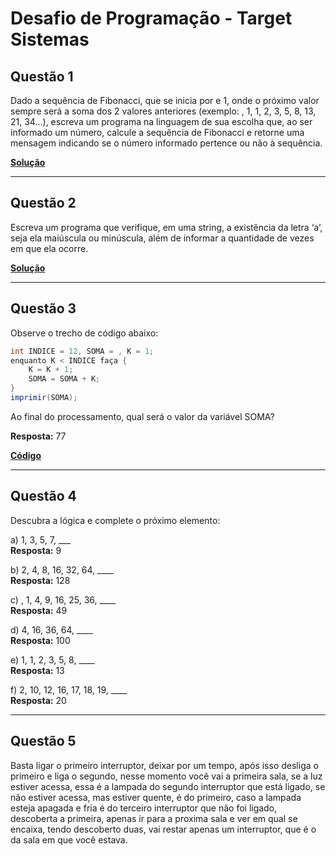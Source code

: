 # Desafio de Programação - Target Sistemas

## Questão 1
Dado a sequência de Fibonacci, que se inicia por  e 1, onde o próximo valor sempre será a soma dos 2 valores anteriores (exemplo: , 1, 1, 2, 3, 5, 8, 13, 21, 34...), escreva um programa na linguagem de sua escolha que, ao ser informado um número, calcule a sequência de Fibonacci e retorne uma mensagem indicando se o número informado pertence ou não à sequência.

**[Solução](https://github.com/BernardoSteffens/desafio-estagio-targetsistemas/blob/master/src/Fibonacci.java)**

---

## Questão 2
Escreva um programa que verifique, em uma string, a existência da letra ‘a’, seja ela maiúscula ou minúscula, além de informar a quantidade de vezes em que ela ocorre.

**[Solução](https://github.com/BernardoSteffens/desafio-estagio-targetsistemas/blob/master/src/VerifiqueA.java)**

---

## Questão 3
Observe o trecho de código abaixo:

```java
int INDICE = 12, SOMA = , K = 1; 
enquanto K < INDICE faça {
    K = K + 1; 
    SOMA = SOMA + K; 
} 
imprimir(SOMA);
```

Ao final do processamento, qual será o valor da variável SOMA?

**Resposta:** 77

**[Código](https://github.com/BernardoSteffens/desafio-estagio-targetsistemas/blob/master/src/TesteCodigo.java)**

---

## Questão 4
Descubra a lógica e complete o próximo elemento:

a) 1, 3, 5, 7, ___  
**Resposta:** 9  

b) 2, 4, 8, 16, 32, 64, ____  
**Resposta:** 128  

c) , 1, 4, 9, 16, 25, 36, ____  
**Resposta:** 49  

d) 4, 16, 36, 64, ____  
**Resposta:** 100  

e) 1, 1, 2, 3, 5, 8, ____  
**Resposta:** 13  

f) 2, 10, 12, 16, 17, 18, 19, ____  
**Resposta:** 20  

---

## Questão 5
Basta ligar o primeiro interruptor, deixar por um tempo, após isso desliga o primeiro e liga o segundo, nesse momento você vai a primeira sala, se a luz estiver acessa, essa é a lampada do segundo interruptor que está ligado, se não estiver acessa, mas estiver quente, é do primeiro, caso a lampada esteja apagada e fria é do terceiro interruptor que não foi ligado, descoberta a primeira, apenas ir para a proxima sala e ver em qual se encaixa, tendo descoberto duas, vai restar apenas um interruptor, que é o da sala em que você estava.
